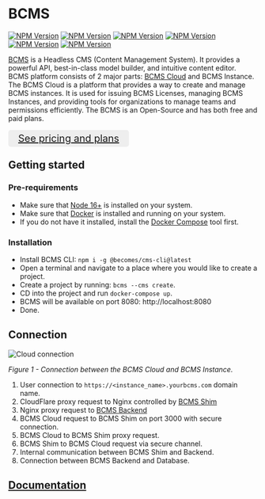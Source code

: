 # BCMS

[![NPM Version][npm-image-ui]][npm-url-ui]
[![NPM Version][npm-image-sdk]][npm-url-sdk]
[![NPM Version][npm-image-backend]][npm-url-backend]
[![NPM Version][npm-image-client]][npm-url-client]
[![NPM Version][npm-image-cli]][npm-url-cli]
[![NPM Version][npm-image-most]][npm-url-most]

[npm-image-client]: https://img.shields.io/npm/v/@becomes/cms-client.svg?label=@becomes/cms-client
[npm-url-client]: https://npmjs.org/package/@becomes/cms-client
[npm-image-ui]: https://img.shields.io/npm/v/@becomes/cms-ui.svg?label=@becomes/cms-ui
[npm-url-ui]: https://npmjs.org/package/@becomes/cms-ui
[npm-image-sdk]: https://img.shields.io/npm/v/@becomes/cms-sdk.svg?label=@becomes/cms-sdk
[npm-url-sdk]: https://npmjs.org/package/@becomes/cms-sdk
[npm-image-backend]: https://img.shields.io/npm/v/@becomes/cms-backend.svg?label=@becomes/cms-backend
[npm-url-backend]: https://npmjs.org/package/@becomes/cms-backend
[npm-image-cli]: https://img.shields.io/npm/v/@becomes/cms-cli.svg?label=@becomes/cms-cli
[npm-url-cli]: https://npmjs.org/package/@becomes/cms-cli
[npm-image-most]: https://img.shields.io/npm/v/@becomes/cms-most.svg?label=@becomes/cms-most
[npm-url-most]: https://npmjs.org/package/@becomes/cms-most

[BCMS](https://thebcms.com) is a Headless CMS (Content Management System). It provides a powerful API, best-in-class model builder, and intuitive content editor. BCMS platform consists of 2 major parts: [BCMS Cloud](https://cloud.thebcms.com) and BCMS Instance. The BCMS Cloud is a platform that provides a way to create and manage BCMS instances. It is used for issuing BCMS Licenses, managing BCMS Instances, and providing tools for organizations to manage teams and permissions efficiently. The BCMS is an Open-Source and has both free and paid plans.

<div style="margin-bottom: 20px; margin-top: 20px;">
  <a href="https://thebcms.com/pricing" style="padding: 5px 20px; font-size: 20px; background-color: #eee; border-radius: 5px;">See pricing and plans</a>
</div>

## Getting started

### Pre-requirements

- Make sure that [Node 16+](https://nodejs.org/en/) is installed on your system.
- Make sure that [Docker](https://www.docker.com/) is installed and running on your system.
- If you do not have it installed, install the [Docker Compose](https://docs.docker.com/compose/) tool first.

### Installation

- Install BCMS CLI: `npm i -g @becomes/cms-cli@latest`
- Open a terminal and navigate to a place where you would like to create a project.
- Create a project by running: `bcms --cms create`.
- CD into the project and run `docker-compose up`.
- BCMS will be available on port 8080: http://localhost:8080
- Done.

## Connection

![Cloud connection](/assets/readme/bcms-connection.png)

_Figure 1 - Connection between the BCMS Cloud and BCMS Instance._

1. User connection to `https://<instance_name>.yourbcms.com` domain name.
2. CloudFlare proxy request to Nginx controlled by [BCMS Shim](https://github.com/bcms/shim)
3. Nginx proxy request to [BCMS Backend]('backend')
4. BCMS Cloud request to BCMS Shim on port 3000 with secure connection.
5. BCMS Cloud to BCMS Shim proxy request.
6. BCMS Shim to BCMS Cloud request via secure channel.
7. Internal communication between BCMS Shim and Backend.
8. Connection between BCMS Backend and Database.

## [Documentation](https://docs.thebcms.com)
